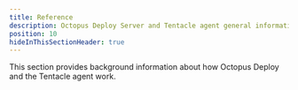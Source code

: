 ```yaml
---
title: Reference
description: Octopus Deploy Server and Tentacle agent general information.
position: 10
hideInThisSectionHeader: true
---
```


This section provides background information about how Octopus Deploy and the Tentacle agent work.
